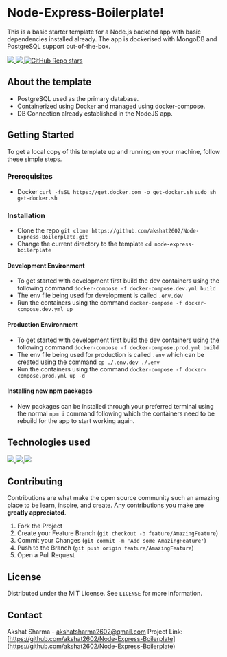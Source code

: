 

# Node-Express-Boilerplate!
This is a basic starter template for a Node.js backend app with basic dependencies installed already. The app is dockerised with MongoDB and PostgreSQL support out-of-the-box.

<a href="https://www.codefactor.io/repository/github/akshat2602/Node-Express-Boilerplate/overview/master" target="_blank"> <img src="https://img.shields.io/codefactor/grade/github/akshat2602/node-express-boilerplate?style=flat-square" /> </a>
<a href="https://github.com/akshat2602/Node-Express-Boilerplate/blob/master/LICENSE" target="_blank"> <img src="https://img.shields.io/github/license/akshat2602/Node-Express-Boilerplate?style=flat-square" /> </a>
<a href="https://github.com/akshat2602/Node-Express-Boilerplate" target="_blank"> <img alt="GitHub Repo stars" src="https://img.shields.io/github/stars/akshat2602/Node-Express-Boilerplate?style=flat-square"> </a>

## About the template 
-   PostgreSQL used as the primary database.
-   Containerized using Docker and managed using docker-compose.
-   DB Connection already established in the NodeJS app.


## Getting Started
To get a local copy of this template up and running on your machine, follow these simple steps.
### Prerequisites
- Docker
`curl -fsSL https://get.docker.com -o get-docker.sh`
`sudo sh get-docker.sh`

### Installation
- Clone the repo `git clone https://github.com/akshat2602/Node-Express-Boilerplate.git`
- Change the current directory to the template `cd node-express-boilerplate`
#### Development Environment
- To get started with development first build the dev containers using the following command `docker-compose -f docker-compose.dev.yml build`
- The env file being used for development is called `.env.dev`
- Run the containers using the command `docker-compose -f docker-compose.dev.yml up`
#### Production Environment
- To get started with development first build the dev containers using the following command `docker-compose -f docker-compose.prod.yml build`
- The env file being used for production is called `.env` which can be created using the command `cp ./.env.dev ./.env`
- Run the containers using the command `docker-compose -f docker-compose.prod.yml up -d`
#### Installing new npm packages
- New packages can be installed through your preferred terminal using the normal `npm i` command following which the containers need to be rebuild for the app to start working again.

## Technologies used
<a href="https://nodejs.org/en/" target="_blank"><img src="https://img.shields.io/badge/Node.js-43853D?style=for-the-badge&logo=node.js&logoColor=white"/> </a>
<a href="https://www.docker.com/" target="_blank"><img src="https://img.shields.io/badge/Docker-2496ED?style=for-the-badge&logo=docker&logoColor=white"/> </a>
<a href="https://www.postgresql.org" target="_blank"> <img src="https://img.shields.io/badge/PostgreSQL-316192?style=for-the-badge&logo=postgresql&logoColor=white"/></a>

## Contributing
Contributions are what make the open source community such an amazing place to be learn, inspire, and create. Any contributions you make are **greatly appreciated**.

1.  Fork the Project
2.  Create your Feature Branch (`git checkout -b feature/AmazingFeature`)
3.  Commit your Changes (`git commit -m 'Add some AmazingFeature'`)
4.  Push to the Branch (`git push origin feature/AmazingFeature`)
5.  Open a Pull Request


## License
Distributed under the MIT License. See `LICENSE` for more information.


## Contact
Akshat Sharma - [akshatsharma2602@gmail.com](mailto:akshatsharma2602@gmail.com)
Project Link: [https://github.com/akshat2602/Node-Express-Boilerplate](https://github.com/akshat2602/Node-Express-Boilerplate)


